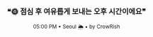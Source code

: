 <div align="center">

<br>

<h3>❝🌞 점심 후 여유롭게 보내는 오후 시간이에요❞</h3>

<sub>05:00 PM • Seoul 🌦️ • by CrowRish</sub>

<br>

</div>